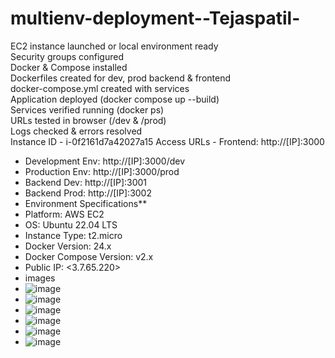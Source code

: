 # multienv-deployment--Tejaspatil-                                               
EC2 instance launched or local environment ready	
Security groups configured 	
Docker & Compose installed	
Dockerfiles created for dev, prod backend & frontend	
docker-compose.yml created with services	
Application deployed (docker compose up --build)	
Services verified running (docker ps)	
URLs tested in browser (/dev & /prod)	
Logs checked & errors resolved	
Instance ID - i-0f2161d7a42027a15
Access URLs -
Frontend: http://[IP]:3000
- Development Env: http://[IP]:3000/dev
- Production Env: http://[IP]:3000/prod
- Backend Dev: http://[IP]:3001
- Backend Prod: http://[IP]:3002
- Environment Specifications**
- Platform: AWS EC2
- OS: Ubuntu 22.04 LTS
- Instance Type: t2.micro
- Docker Version: 24.x
- Docker Compose Version: v2.x
- Public IP: <3.7.65.220>
- images
- ![image](https://github.com/user-attachments/assets/50012e53-45fc-4951-9fbc-ef7e0cdd8f64)
- ![image](https://github.com/user-attachments/assets/f53b9053-b22e-4ab4-bcde-0931d6264de8)
- ![image](https://github.com/user-attachments/assets/2f51dd98-6d9c-4dc1-9389-f102aa25de18)
- ![image](https://github.com/user-attachments/assets/1b169626-9a12-41f3-a013-d725d6126e47)
- ![image](https://github.com/user-attachments/assets/124da70c-57d4-425c-9071-ecb535e07c7c)
- ![image](https://github.com/user-attachments/assets/94e1fde9-dd13-4423-8b53-e4016ada1d22)





